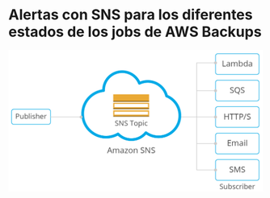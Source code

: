 # Alertas con SNS para los diferentes estados de los jobs de AWS Backups

![portada](image/portada.png)